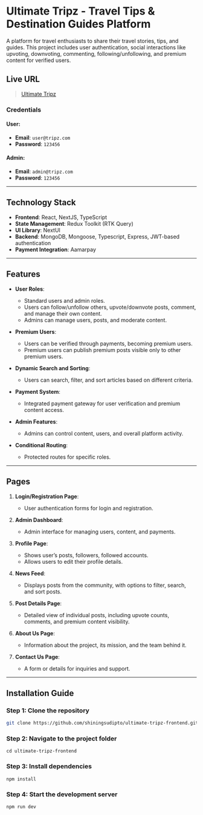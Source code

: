 <!-- ### Live site : https://ultimate-tripz-next.vercel.app/ -->
<!-- ### Live site netlify : https://ultimate-tripz.netlify.app/ -->

# Ultimate Tripz - Travel Tips & Destination Guides Platform

A platform for travel enthusiasts to share their travel stories, tips, and guides. This project includes user authentication, social interactions like upvoting, downvoting, commenting, following/unfollowing, and premium content for verified users.

## Live URL

> [Ultimate Tripz](https://ultimate-tripz.netlify.app)

### Credentials

#### User:

- **Email**: `user@tripz.com`
- **Password**: `123456`

#### Admin:

- **Email**: `admin@tripz.com`
- **Password**: `123456`

---

## Technology Stack

- **Frontend**: React, NextJS, TypeScript
- **State Management**: Redux Toolkit (RTK Query)
- **UI Library**: NextUI
- **Backend**: MongoDB, Mongoose, Typescript, Express, JWT-based authentication
- **Payment Integration**: Aamarpay

---

## Features

- **User Roles**:
  - Standard users and admin roles.
  - Users can follow/unfollow others, upvote/downvote posts, comment, and manage their own content.
  - Admins can manage users, posts, and moderate content.
- **Premium Users**:

  - Users can be verified through payments, becoming premium users.
  - Premium users can publish premium posts visible only to other premium users.

- **Dynamic Search and Sorting**:

  - Users can search, filter, and sort articles based on different criteria.

- **Payment System**:

  - Integrated payment gateway for user verification and premium content access.

- **Admin Features**:

  - Admins can control content, users, and overall platform activity.

- **Conditional Routing**:
  - Protected routes for specific roles.

---

## Pages

1. **Login/Registration Page**:

   - User authentication forms for login and registration.

2. **Admin Dashboard**:

   - Admin interface for managing users, content, and payments.

3. **Profile Page**:

   - Shows user’s posts, followers, followed accounts.
   - Allows users to edit their profile details.

4. **News Feed**:

   - Displays posts from the community, with options to filter, search, and sort posts.

5. **Post Details Page**:

   - Detailed view of individual posts, including upvote counts, comments, and premium content visibility.

6. **About Us Page**:

   - Information about the project, its mission, and the team behind it.

7. **Contact Us Page**:

   - A form or details for inquiries and support.

---

## Installation Guide

### Step 1: Clone the repository

```bash
git clone https://github.com/shiningsudipto/ultimate-tripz-frontend.git
```

### Step 2: Navigate to the project folder

```
cd ultimate-tripz-frontend
```

### Step 3: Install dependencies

```
npm install
```

### Step 4: Start the development server

```
npm run dev
```
